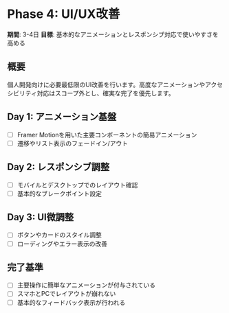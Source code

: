 # Phase 4: UI/UX改善

**期間**: 3-4日
**目標**: 基本的なアニメーションとレスポンシブ対応で使いやすさを高める

## 概要

個人開発向けに必要最低限のUI改善を行います。高度なアニメーションやアクセシビリティ対応はスコープ外とし、確実な完了を優先します。

## Day 1: アニメーション基盤

- [ ] Framer Motionを用いた主要コンポーネントの簡易アニメーション
- [ ] 遷移やリスト表示のフェードイン/アウト

## Day 2: レスポンシブ調整

- [ ] モバイルとデスクトップでのレイアウト確認
- [ ] 基本的なブレークポイント設定

## Day 3: UI微調整

- [ ] ボタンやカードのスタイル調整
- [ ] ローディングやエラー表示の改善

## 完了基準

- [ ] 主要操作に簡単なアニメーションが付与されている
- [ ] スマホとPCでレイアウトが崩れない
- [ ] 基本的なフィードバック表示が行われる
